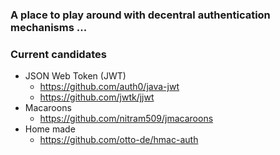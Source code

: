 
### A place to play around with decentral authentication mechanisms ...

### Current candidates

* JSON Web Token (JWT)
   * https://github.com/auth0/java-jwt
   * https://github.com/jwtk/jjwt
* Macaroons
   * https://github.com/nitram509/jmacaroons
* Home made
   * https://github.com/otto-de/hmac-auth
